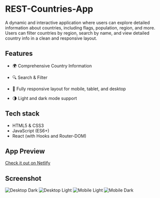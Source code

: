 # REST-Countries-App

A dynamic and interactive application where users can explore detailed information about countries, including flags, population, region, and more. Users can filter countries by region, search by name, and view detailed country info in a clean and responsive layout.

## Features

- 🌍 Comprehensive Country Information

- 🔍 Search & Filter 

- 📱 Fully responsive layout for mobile, tablet, and desktop

- 🌗 Light and dark mode support

## Tech stack

- HTML5 & CSS3
- JavaScript (ES6+)
- React (with Hooks and Router-DOM)

## App Preview

[Check it out on Netlify](https://restcountries465.netlify.app/)

## Screenshot

![Desktop Dark](https://github.com/user-attachments/assets/e9f7cff6-ce4a-4fc4-bb3f-68b925b8e560)
![Desktop Light](https://github.com/user-attachments/assets/fe468a97-9e51-4f87-9ebb-4c452395b360)
![Mobile Light](https://github.com/user-attachments/assets/a08de061-d1ec-4fe6-a3cf-379e09d92721)
![Mobile Dark](https://github.com/user-attachments/assets/76dfd39f-f9d9-4017-bdb6-7b9d0b11c5ca)
